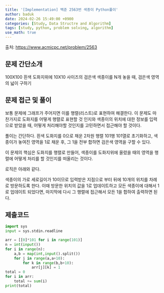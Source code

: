 ```yaml
---
title: '[Implementation] 백준 2563번 색종이 Python풀이'
author: baduk
date: 2024-02-26 15:49:00 +0900
categories: [Study, Data Structre and Algorithm]
tags: [study, python, problem solving, algorithm]
use_math: true
---
```

출처:
<https://www.acmicpc.net/problem/2563>

## 문제 간단소개
100X100 흰색 도화지위에 10X10 사이즈의 검은색 색종이를 N개 놓을 때, 검은색 영역의 넓이 구하기

## 문제 접근 및 풀이
보통 문제에 그래프가 주어지면 이를 행렬(리스트)로 표현하여 해결한다. 이 문제도 마찬가지로 도화지를 어떻게 행렬로 표현할 것 인지와 색종이의 위치에 대한 정보를 입력으로 받았을 때, 어떻게 처리해야할 것인지를 고민하면서 접근해야 할 것이다.

풀이는 간단하다. 흰색 도화지를 0으로 채운 2차원 행렬 101행 101열로 초기화하고, 색종이가 놓여진 영역을 1로 채운 후, 그 1을 전부 합하면 검은색 영역을 구할 수 있다.

이 문제의 핵심은 도화지를 행렬로 만들어, 색종이를 도화지위에 올렸을 때의 영역을 행렬에 어떻게 처리를 할 것인지를 떠올리는 것이다.

로직은 아래와 같다.

색종이의 가로 세로길이가 10이므로 입력받은 지점으로 부터 뒤에 10개의 위치를 차례로 방문하도록 한다. 이때 방문한 위치의 값을 1로 업데이트하고 모든 색종이에 대해서 1로 업데이트 되었다면, 마지막에 다시 그 행렬에 접근해서 모든 1을 합하여 출력하면 된다.

## 제출코드
```python
import sys
input = sys.stdin.readline

arr = [[0]*101 for i in range(101)]
n = int(input())
for i in range(n):
    a,b = map(int,input().split())
    for j in range(a,a+10):
        for k in range(b,b+10):
            arr[j][k] = 1
total = 0
for i in arr:
    total += sum(i)
print(total)
```